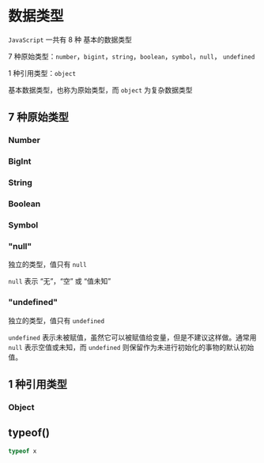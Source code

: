 # 数据类型

`JavaScript` 一共有 8 种 基本的数据类型

7 种原始类型：`number`，`bigint`，`string`，`boolean`，`symbol`，`null`， `undefined`

1 种引用类型：`object`

基本数据类型，也称为原始类型，而 `object` 为复杂数据类型

## 7 种原始类型

### Number

### BigInt

### String

### Boolean

### Symbol

### "null"

独立的类型，值只有 `null`

`null` 表示 “无”，“空” 或 “值未知”

### "undefined"

独立的类型，值只有 `undefined`

`undefined` 表示未被赋值，虽然它可以被赋值给变量，但是不建议这样做。通常用 `null` 表示空值或未知，而 `undefined` 则保留作为未进行初始化的事物的默认初始值。

## 1 种引用类型

### Object

## typeof()

```js
typeof x
```

